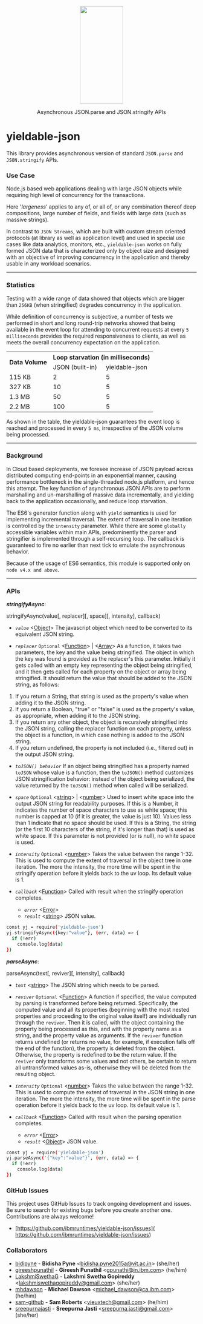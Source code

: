 <p align="center">
  <a href="https://github.com/ibmruntimes/yieldable-json">
    <img height="257" width="114" src="https://user-images.githubusercontent.com/6447530/32721130-891d044a-c88b-11e7-9a6d-db062b55169d.png">
  </a>
  <p align="center">Asynchronous JSON.parse and JSON.stringify APIs</p>
</p>

# **yieldable-json**
This library provides asynchronous version of standard `JSON.parse` and `JSON.stringify` APIs.

### **Use Case**
Node.js based web applications dealing with large JSON objects while requiring high level of concurrency for the transactions.

Here '*largeness*' applies to any of, or all of, or any combination thereof deep compositions, large number of fields, and fields with large data (such as massive strings).

In contrast to `JSON Streams`, which are built with custom stream oriented protocols (at library as well as application level) and used in special use cases like data analytics, monitors, etc., `yieldable-json` works on fully formed JSON data that is characterized only by object size and designed with an objective of improving concurrency in the application and thereby usable in any workload scenarios.


----------


### **Statistics**
Testing with a wide range of data showed that objects which are bigger than `256KB` (when stringified) degrades concurrency in the application.

While definition of concurrency is subjective, a number of tests we performed in short and long round-trip networks showed that being available in the event loop for attending to concurrent requests at every `5 milliseconds` provides the required responsiveness to clients, as well as meets the overall concurrency expectation on the application.

<table>
  <tr>
    <th rowspan="2">Data Volume</th>
    <th colspan="2">Loop starvation (in milliseconds)</th>
  </tr>
  <tr>
    <td>JSON (built-in)</td>
    <td>yieldable-json</td>
  </tr>
  <tr>
    <td>115 KB</td>
    <td>2</td>
    <td>5</td>
  </tr>
  <tr>
<td>327 KB</td>
    <td>10</td>
    <td>5</td>
  </tr>
 <tr>
    <td>1.3 MB</td>
    <td>50</td>
    <td>5</td>
  </tr>
  <tr>
    <td>2.2 MB</td>
    <td>100</td>
    <td>5</td>
  </tr>
</table>

As shown in the table, the yieldable-json guarantees the event loop is reached and processed in every `5 ms`, irrespective of the JSON volume being processed.


----------


### **Background**
In Cloud based deployments, we foresee increase of JSON payload across distributed computing end-points in an exponential manner, causing performance bottleneck in the single-threaded node.js platform, and hence this attempt. The key function of asynchronous JSON APIs are to perform marshalling and un-marshalling of massive data incrementally, and yielding back to the application occasionally, and reduce loop starvation.

The ES6's generator function along with `yield` semantics is used for implementing incremental traversal. The extent of traversal in one iteration is controlled by the `intensity` parameter. While there are some `globally` accessible variables within main APIs, predominently the parser and stringifier is implemented through a self-recursing loop. The callback is guaranteed to fire no earlier than next tick to emulate the asynchronous behavior.

Because of the usage of ES6 semantics, this module is supported only on `node v4.x and above`.


--------


### **APIs**
***stringifyAsync***:

stringifyAsync(value[, replacer][, space][, intensity], callback)

* *`value`* <[Object](https://developer.mozilla.org/en-US/docs/Web/JavaScript/Reference/Global_Objects/Object)> The javascript object which need to be converted to its equivalent JSON string.

* *`replacer`* `Optional` <[Function](https://developer.mozilla.org/en-US/docs/Web/JavaScript/Reference/Global_Objects/Function)> | <[Array](https://developer.mozilla.org/en-US/docs/Web/JavaScript/Reference/Global_Objects/Array)> As a function, it takes two parameters, the key and the value being stringified. The object in which the key was found is provided as the replacer's this parameter. Initially it gets called with an empty key representing the object being stringified, and it then gets called for each property on the object or array being stringified. It should return the value that should be added to the JSON string, as follows:

1. If you return a String, that string is used as the property's value when adding it to the JSON string.
2. If you return a Boolean, "true" or "false" is used as the property's value, as appropriate, when adding it to the JSON string.
3. If you return any other object, the object is recursively stringified into the JSON string, calling the replacer function on each property, unless the object is a function, in which case nothing is added to the JSON string.
4. If you return undefined, the property is not included (i.e., filtered out) in the output JSON string.

* *`toJSON() behavior`* If an object being stringified has a property named `toJSON` whose value is a function, then the `toJSON()` method customizes JSON stringification behavior: instead of the object being serialized, the value returned by the `toJSON()` method when called will be serialized.

* *`space`* `Optional` <[string](https://developer.mozilla.org/en-US/docs/Web/JavaScript/Data_structures#String_type)> | <[number](https://developer.mozilla.org/en-US/docs/Web/JavaScript/Data_structures#Number_type)> Used to insert white space into the output JSON string for readability purposes. If this is a Number, it indicates the number of space characters to use as white space; this number is capped at 10 (if it is greater, the value is just 10). Values less than 1 indicate that no space should be used. If this is a String, the string (or the first 10 characters of the string, if it's longer than that) is used as white space. If this parameter is not provided (or is null), no white space is used.

* *`intensity`* `Optional` <[number](https://developer.mozilla.org/en-US/docs/Web/JavaScript/Data_structures#Number_type)> Takes the value between the range 1-32. This is used to compute the extent of traversal in the object tree in one iteration. The more the intensity, the more time will be spent in the stringify operation before it yields back to the uv loop. Its default value is 1.

* *`callback`* <[Function](https://developer.mozilla.org/en-US/docs/Web/JavaScript/Reference/Global_Objects/Function)> Called with result when the stringify operation completes.
   * *`error`* <[Error](https://developer.mozilla.org/en-US/docs/Web/JavaScript/Reference/Global_Objects/Error)>
   * *`result`* <[string](https://developer.mozilla.org/en-US/docs/Web/JavaScript/Data_structures#String_type)> JSON value.
```sh
const yj = require('yieldable-json')
yj.stringifyAsync({key:"value"}, (err, data) => {
  if (!err)
    console.log(data)
})
```
***parseAsync***:

parseAsync(text[, reviver][, intensity], callback)

* *`text`* <[string](https://developer.mozilla.org/en-US/docs/Web/JavaScript/Data_structures#String_type)> The JSON string which needs to be parsed.

* *`reviver`* `Optional` <[Function](https://developer.mozilla.org/en-US/docs/Web/JavaScript/Reference/Global_Objects/Function)> A function if specified, the value computed by parsing is transformed before being returned. Specifically, the computed value and all its properties (beginning with the most nested properties and proceeding to the original value itself) are individually run through the `reviver`. Then it is called, with the object containing the property being processed as this, and with the property name as a string, and the property value as arguments. If the `reviver` function returns undefined (or returns no value, for example, if execution falls off the end of the function), the property is deleted from the object. Otherwise, the property is redefined to be the return value.
If the `reviver` only transforms some values and not others, be certain to return all untransformed values as-is, otherwise they will be deleted from the resulting object.

* *`intensity`* `Optional` <[number](https://developer.mozilla.org/en-US/docs/Web/JavaScript/Data_structures#Number_type)> Takes the value between the range 1-32. This is used to compute the extent of traversal in the JSON string in one iteration. The more the intensity, the more time will be spent in the parse operation before it yields back to the uv loop. Its default value is 1.

* *`callback`* <[Function](https://developer.mozilla.org/en-US/docs/Web/JavaScript/Reference/Global_Objects/Function)> Called with result when the parsing operation completes.

   * *`error`* <[Error](https://developer.mozilla.org/en-US/docs/Web/JavaScript/Reference/Global_Objects/Error)>
   * *`result`* <[Object](https://developer.mozilla.org/en-US/docs/Web/JavaScript/Reference/Global_Objects/Object)> JSON value.
```sh
const yj = require('yieldable-json')
yj.parseAsync('{"key":"value"}', (err, data) => {
  if (!err)
    console.log(data)
})
```

### GitHub Issues
This project uses GitHub Issues to track ongoing development and issues. Be sure
to search for existing bugs before you create another one. Contributions are always welcome!

- [https://github.com/ibmruntimes/yieldable-json/issues]( https://github.com/ibmruntimes/yieldable-json/issues)

### **Collaborators**

 * [bidipyne](https://github.com/bidipyne) -
**Bidisha Pyne** &lt;bidisha.pyne2015a@vit.ac.in&gt; (she/her)
 * [gireeshpunathil](https://github.com/gireeshpunathil) -
**Gireesh Punathil** &lt;gpunathi@in.ibm.com&gt; (he/him)
 * [LakshmiSwethaG](https://github.com/LakshmiSwethaG) -
**Lakshmi Swetha Gopireddy** &lt;lakshmiswethagopireddy@gmail.com&gt; (she/her)
 * [mhdawson](https://github.com/mhdawson) -
**Michael Dawson** &lt;michael_dawson@ca.ibm.com&gt; (he/him)
 * [sam-github](https://github.com/sam-github) -
**Sam Roberts** &lt;vieuxtech@gmail.com&gt; (he/him)
 * [sreepurnajasti](https://github.com/sreepurnajasti) -
**Sreepurna Jasti** &lt;sreepurna.jasti@gmail.com&gt; (she/her)
